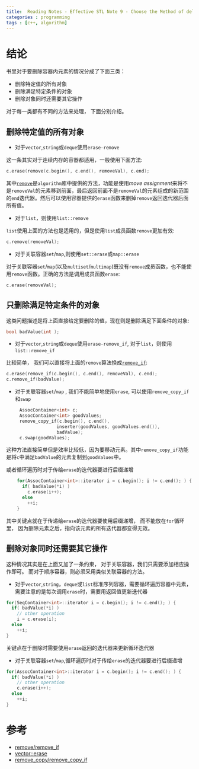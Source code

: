 ```yaml
---
title:  Reading Notes - Effective STL Note 9 - Choose the Method of deleting elements carefully
categories : programming
tags : [c++, algorithm]
---
```


# 结论

书里对于要删除容器内元素的情况分成了下面三类：

* 删除特定值的所有对象
* 删除满足特定条件的对象
* 删除对象同时还需要其它操作

对于每一类都有不同的方法来处理， 下面分别介绍。

## 删除特定值的所有对象

* 对于`vector`,`string`或`deque`使用`erase-remove`

这一条其实对于连续内存的容器都适用，一般使用下面方法:

```cpp
c.erase(remove(c.begin(), c.end(), removeVal), c.end);
```

其中[`remove`][1]是`algorithm`库中提供的方法，功能是使用*move assignment*来将不是`removeVal`的元素移到前面，最后返回前面不是`removeVal`的元素组成的新范围的`end`迭代器。然后可以使用容器提供的`erase`函数来删掉`remove`返回迭代器后面所有值。

* 对于`list`，则使用`list::remove`

`list`使用上面的方法也是适用的，但是使用`list`成员函数`remove`更加有效:

```cpp
c.remove(removeVal);
```

* 对于关联容器`set`/`map`,则使用`set::erase`或`map::erase`

对于关联容器`set`/`map`(以及`multiset`/`multimap`)既没有`remove`成员函数，也不能使用`remove`函数。正确的方法是调用成员函数`erase`:

```cpp
c.erase(removeVal);
```

## 只删除满足特定条件的对象

这类问题描述是将上面直接给定要删除的值，现在则是删除满足下面条件的对象:

```cpp
bool badValue(int );
```

* 对于`vector`,`string`或`deque`使用`erase-remove_if`, 对于`list`，则使用`list::remove_if`

比较简单， 我们可以直接将上面的`remove`算法换成[`remove_if`][1]:

```cpp
c.erase(remove_if(c.begin(), c.end(), removeVal), c.end);
c.remove_if(badValue);
```

* 对于关联容器`set`/`map` , 我们不能简单地使用`erase`, 可以使用`remove_copy_if`和`swap`

```cpp
     AssocContainer<int> c;
     AssocContainer<int> goodValues;
     remove_copy_if(c.begin(), c.end(), 
                   inserter(goodValues, goodValues.end()), 
                   badValue);
     c.swap(goodValues);
```
这种方法直接简单但是效率比较低，因为要移动元素。其中`remove_copy_if`功能是将`c`中满足`badValue`的元素复制到`goodValues`中。

或者循环遍历时对于传给`erase`的迭代器要进行后缀递增
  
```cpp
    for(AssocContainer<int>::iterator i = c.begin(); i != c.end(); ) {
      if( badValue(*i) )
        c.erase(i++);
      else
        ++i;
    }
```
其中关键点就在于传递给`erase`的迭代器要使用后缀递增， 而不能放在`for`循环里， 因为删除元素之后，指向该元素的所有迭代器都变得无效。

## 删除对象同时还需要其它操作

这种情况其实是在上面又加了一条约束， 对于关联容器，我们只需要添加相应操作即可。 而对于顺序容器，则必须采用类似关联容器的方法。

* 对于`vector`,`string`，`deque`或`list`标准序列容器，需要循环遍历容器中元素，需要注意的是每次调用`erase`时，需要用返回值更新迭代器

```cpp
for(SeqContainer<int>::iterator i = c.begin(); i != c.end(); ) {
  if( badValue(*i) )
    // other operation
    i = c.erase(i);
  else
    ++i;
}
```

关键点在于删除时需要使用`erase`返回的迭代器来更新循环迭代器 

* 对于关联容器`set`/`map`,循环遍历时对于传给`erase`的迭代器要进行后缀递增

```cpp
for(AssocContainer<int>::iterator i = c.begin(); i != c.end(); ) {
  if( badValue(*i) )
    // other operation
    c.erase(i++);
  else
    ++i;
}
```

# 参考

[1]: http://en.cppreference.com/w/cpp/algorithm/remove "remove function definition"
* [remove/remove_if](http://en.cppreference.com/w/cpp/algorithm/remove)  
* [vector::erase](http://en.cppreference.com/w/cpp/container/vector/erase)  
* [remove_copy/remove_copy_if](http://en.cppreference.com/w/cpp/algorithm/remove_copy)  
